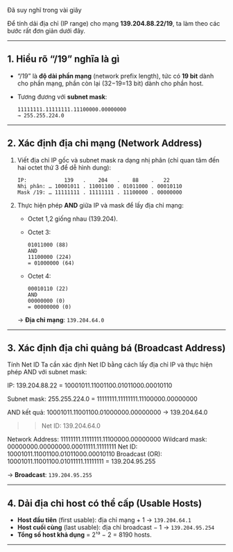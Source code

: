 Đã suy nghĩ trong vài giây


Để tính dải địa chỉ (IP range) cho mạng **139.204.88.22/19**, ta làm theo các bước rất đơn giản dưới đây.

---

## 1. Hiểu rõ “/19” nghĩa là gì

* “/19” là **độ dài phần mạng** (network prefix length), tức có **19 bit** dành cho phần mạng, phần còn lại (32−19=13 bit) dành cho phần host.
* Tương đương với **subnet mask**:

  ```
  11111111.11111111.11100000.00000000
  → 255.255.224.0
  ```

---

## 2. Xác định địa chỉ mạng (Network Address)

1. Viết địa chỉ IP gốc và subnet mask ra dạng nhị phân (chỉ quan tâm đến hai octet thứ 3 để dễ hình dung):

   ```
   IP:            139   .    204   .    88    .   22
   Nhị phân: … 10001011 . 11001100 . 01011000 . 00010110
   Mask /19: … 11111111 . 11111111 . 11100000 . 00000000
   ```

2. Thực hiện phép **AND** giữa IP và mask để lấy địa chỉ mạng:

   * Octet 1,2 giống nhau (139.204).
   * Octet 3:

     ```
     01011000 (88)
     AND
     11100000 (224)
     = 01000000 (64)
     ```
   * Octet 4:

     ```
     00010110 (22)
     AND
     00000000 (0)
     = 00000000 (0)
     ```

   → **Địa chỉ mạng**: `139.204.64.0`

---

## 3. Xác định địa chỉ quảng bá (Broadcast Address)

Tính Net ID
Ta cần xác định Net ID bằng cách lấy địa chỉ IP và thực hiện phép AND với subnet mask:

IP: 139.204.88.22 = 10001011.11001100.01011000.00010110

Subnet mask: 255.255.224.0 = 11111111.11111111.11100000.00000000

AND kết quả: 10001011.11001100.01000000.00000000 → 139.204.64.0

>> Net ID: 139.204.64.0

Network Address:       11111111.11111111.11100000.00000000
Wildcard mask:     00000000.00000000.00011111.11111111
Net ID:                10001011.11001100.01011000.00010110
Broadcast (OR):    10001011.11001100.01011111.11111111 = 139.204.95.255


→ **Broadcast**: `139.204.95.255`

---

## 4. Dải địa chỉ host có thể cấp (Usable Hosts)

* **Host đầu tiên** (first usable): địa chỉ mạng + 1
  → `139.204.64.1`
* **Host cuối cùng** (last usable): địa chỉ broadcast − 1
  → `139.204.95.254`
* **Tổng số host khả dụng** = 2¹³ − 2 = 8190 hosts.

---


